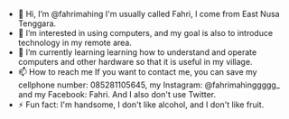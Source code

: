 - 👋 Hi, I’m @fahrimahing I'm usually called Fahri, I come from East Nusa Tenggara.
- 👀 I’m interested in using computers, and my goal is also to introduce technology in my remote area.
- 🌱 I’m currently learning learning how to understand and operate computers and other hardware so that it is useful in my village.
- 📫 How to reach me If you want to contact me, you can save my cellphone number: 085281105645, my Instagram: @fahrimahinggggg_ and my Facebook: Fahri. And I also don't use Twitter.
- ⚡ Fun fact: I'm handsome, I don't like alcohol, and I don't like fruit.

<!---
fahrimahing/fahrimahing is a ✨ special ✨ repository because its `README.md` (this file) appears on your GitHub profile.
You can click the Preview link to take a look at your changes.
--->
